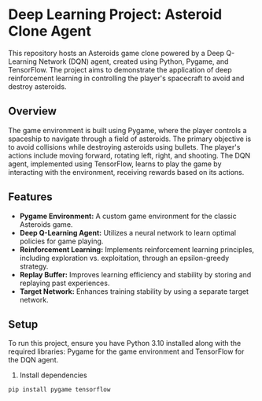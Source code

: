 # Deep Learning Project: Asteroid Clone Agent

This repository hosts an Asteroids game clone powered by a Deep Q-Learning Network (DQN) agent, created using Python, Pygame, and TensorFlow. The project aims to demonstrate the application of deep reinforcement learning in controlling the player's spacecraft to avoid and destroy asteroids.

## Overview
The game environment is built using Pygame, where the player controls a spaceship to navigate through a field of asteroids. The primary objective is to avoid collisions while destroying asteroids using bullets. The player's actions include moving forward, rotating left, right, and shooting. The DQN agent, implemented using TensorFlow, learns to play the game by interacting with the environment, receiving rewards based on its actions.

## Features
* **Pygame Environment:** A custom game environment for the classic Asteroids game.
* **Deep Q-Learning Agent:** Utilizes a neural network to learn optimal policies for game playing.
* **Reinforcement Learning:** Implements reinforcement learning principles, including exploration vs. exploitation, through an epsilon-greedy strategy.
* **Replay Buffer:** Improves learning efficiency and stability by storing and replaying past experiences.
* **Target Network:** Enhances training stability by using a separate target network.

## Setup

To run this project, ensure you have Python 3.10 installed along with the required libraries: Pygame for the game environment and TensorFlow for the DQN agent.

1. Install dependencies

```python
pip install pygame tensorflow
```
